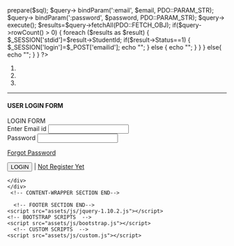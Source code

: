 <?php
session_start();
error_reporting(0);
include('includes/config.php');
if($_SESSION['login']!=''){
$_SESSION['login']='';
}
if(isset($_POST['login']))
{

$email=$_POST['emailid'];
$password=md5($_POST['password']);
$sql ="SELECT EmailId,Password,StudentId,Status FROM tblstudents WHERE EmailId=:email and Password=:password";
$query= $dbh -> prepare($sql);
$query-> bindParam(':email', $email, PDO::PARAM_STR);
$query-> bindParam(':password', $password, PDO::PARAM_STR);
$query-> execute();
$results=$query->fetchAll(PDO::FETCH_OBJ);

if($query->rowCount() > 0)
{
 foreach ($results as $result) {
 $_SESSION['stdid']=$result->StudentId;
if($result->Status==1)
{
$_SESSION['login']=$_POST['emailid'];
echo "<script type='text/javascript'> document.location ='dashboard.php'; </script>";
} else {
echo "<script>alert('Your Account Has been blocked .Please contact admin');</script>";

}
}

} 

else{
echo "<script>alert('Invalid Details');</script>";
}
}

?>
<!DOCTYPE html>
<html xmlns="http://www.w3.org/1999/xhtml">
<head>
    <meta charset="utf-8" />
    <meta name="viewport" content="width=device-width, initial-scale=1, maximum-scale=1" />
    <meta name="description" content="" />
    <meta name="author" content="" />
    <title>Online Library Management System | </title>
    <!-- BOOTSTRAP CORE STYLE  -->
    <link href="assets/css/bootstrap.css" rel="stylesheet" />
    <!-- FONT AWESOME STYLE  -->
    <link href="assets/css/font-awesome.css" rel="stylesheet" />
    <!-- CUSTOM STYLE  -->
    <link href="assets/css/style.css" rel="stylesheet" />
    <!-- GOOGLE FONT -->
    <link href='http://fonts.googleapis.com/css?family=Open+Sans' rel='stylesheet' type='text/css' />

</head>
<body>
    <!------MENU SECTION START-->
<?php include('includes/header.php');?>
<!-- MENU SECTION END-->
<div class="content-wrapper">
<div class="container">
<!--Slider---->
     <div class="row">
              <div class="col-md-10 col-sm-8 col-xs-12 col-md-offset-1">
                    <div id="carousel-example" class="carousel slide slide-bdr" data-ride="carousel" >
                    <div class="carousel-inner">
                        <div class="item active">
                            <img src="assets\img\8.jpg" alt="" />
                        </div>
                        <div class="item">
                            <img src="assets\img\5.jpg" alt="" />
                        </div>
                        <div class="item">
                            <img src="assets\img\4.jpg" alt="" /> 
                        </div>
                    </div>
                    <!--INDICATORS-->
                     <ol class="carousel-indicators">
                        <li data-target="#carousel-example" data-slide-to="0" class="active"></li>
                        <li data-target="#carousel-example" data-slide-to="1"></li>
                        <li data-target="#carousel-example" data-slide-to="2"></li>
                    </ol>
                    <!--PREVIUS-NEXT BUTTONS-->
                     <a class="left carousel-control" href="#carousel-example" data-slide="prev">
    <span class="glyphicon glyphicon-chevron-left"></span>
  </a>
  <a class="right carousel-control" href="#carousel-example" data-slide="next">
    <span class="glyphicon glyphicon-chevron-right"></span>
  </a>
                </div>
              </div>
             </div>
<hr />



<div class="row pad-botm">
<div class="col-md-12">
<h4 class="header-line">USER LOGIN FORM</h4>
</div>
</div>
 <a name="ulogin"></a>            
<!--LOGIN PANEL START-->           
<div class="row">
<div class="col-md-6 col-sm-6 col-xs-12 col-md-offset-3" >
<div class="panel panel-info">
<div class="panel-heading">
 LOGIN FORM
</div>
<div class="panel-body">
<form role="form" method="post">

<div class="form-group">
<label>Enter Email id</label>
<input class="form-control" type="text" name="emailid" required autocomplete="off" />
</div>
<div class="form-group">
<label>Password</label>
<input class="form-control" type="password" name="password" required autocomplete="off"  />
<p class="help-block"><a href="user-forgot-password.php">Forgot Password</a></p>
</div>



 <button type="submit" name="login" class="btn btn-info">LOGIN </button> | <a href="signup.php">Not Register Yet</a>
</form>
 </div>
</div>
</div>
</div>  
<!---LOGIN PABNEL END-->            
             
 
    </div>
    </div>
     <!-- CONTENT-WRAPPER SECTION END-->
 <?php include('includes/footer.php');?>
      <!-- FOOTER SECTION END-->
    <script src="assets/js/jquery-1.10.2.js"></script>
    <!-- BOOTSTRAP SCRIPTS  -->
    <script src="assets/js/bootstrap.js"></script>
      <!-- CUSTOM SCRIPTS  -->
    <script src="assets/js/custom.js"></script>

</body>
</html>
